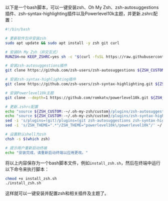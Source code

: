 以下是一个bash脚本，可以一键安装zsh、Oh My Zsh、zsh-autosuggestions插件、zsh-syntax-highlighting插件以及Powerlevel10k主题，并更新.zshrc配置：

```bash
#!/bin/bash

# 更新软件包并安装zsh
sudo apt update && sudo apt install -y zsh git curl

# 安装Oh My Zsh（非交互式）
RUNZSH=no KEEP_ZSHRC=yes sh -c "$(curl -fsSL https://raw.githubusercontent.com/ohmyzsh/ohmyzsh/master/tools/install.sh)"

# 安装zsh-autosuggestions插件
git clone https://github.com/zsh-users/zsh-autosuggestions ${ZSH_CUSTOM:-~/.oh-my-zsh/custom}/plugins/zsh-autosuggestions

# 安装zsh-syntax-highlighting插件
git clone https://github.com/zsh-users/zsh-syntax-highlighting.git ${ZSH_CUSTOM:-~/.oh-my-zsh/custom}/plugins/zsh-syntax-highlighting

# 安装Powerlevel10k主题
git clone --depth=1 https://github.com/romkatv/powerlevel10k.git ${ZSH_CUSTOM:-~/.oh-my-zsh/custom}/themes/powerlevel10k

# 更新.zshrc配置
echo "source ${ZSH_CUSTOM:-~/.oh-my-zsh/custom}/plugins/zsh-autosuggestions/zsh-autosuggestions.zsh" >> ~/.zshrc
echo "source ${ZSH_CUSTOM:-~/.oh-my-zsh/custom}/plugins/zsh-syntax-highlighting/zsh-syntax-highlighting.zsh" >> ~/.zshrc
sed -i 's/plugins=(git)/plugins=(git zsh-autosuggestions zsh-syntax-highlighting)/' ~/.zshrc
sed -i 's/ZSH_THEME=".*"/ZSH_THEME="powerlevel10k\/powerlevel10k"/' ~/.zshrc

# 设置默认shell为zsh
chsh -s $(which zsh)

# 提示用户重新启动终端
echo "安装完成，请重新启动终端以应用更改。"
```

将以上内容保存为一个bash脚本文件，例如`install_zsh.sh`，然后在终端中运行以下命令来执行脚本：

```bash
chmod +x install_zsh.sh
./install_zsh.sh
```

这样就可以一键安装并配置zsh和相关插件及主题了。